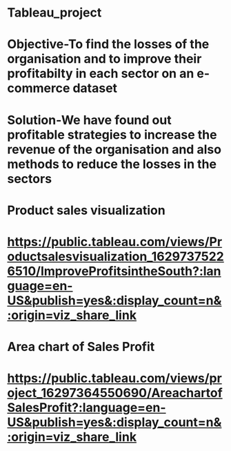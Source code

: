 # Tableau_project

# Objective-To find the losses of the organisation and to improve their profitabilty in each sector on an e-commerce dataset

# Solution-We have found out profitable strategies to increase the revenue of the organisation and also methods to reduce the losses in the sectors 

# Product sales visualization
# https://public.tableau.com/views/Productsalesvisualization_16297375226510/ImproveProfitsintheSouth?:language=en-US&publish=yes&:display_count=n&:origin=viz_share_link

# Area chart of Sales Profit
# https://public.tableau.com/views/project_16297364550690/AreachartofSalesProfit?:language=en-US&publish=yes&:display_count=n&:origin=viz_share_link

